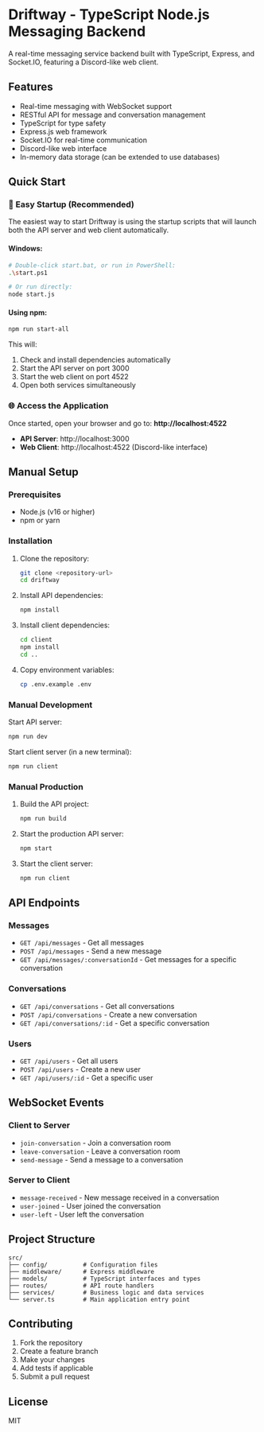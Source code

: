 # Driftway - TypeScript Node.js Messaging Backend

A real-time messaging service backend built with TypeScript, Express, and Socket.IO, featuring a Discord-like web client.

## Features

- Real-time messaging with WebSocket support
- RESTful API for message and conversation management
- TypeScript for type safety
- Express.js web framework
- Socket.IO for real-time communication
- Discord-like web interface
- In-memory data storage (can be extended to use databases)

## Quick Start

### 🚀 Easy Startup (Recommended)

The easiest way to start Driftway is using the startup scripts that will launch both the API server and web client automatically.

#### Windows:
```bash
# Double-click start.bat, or run in PowerShell:
.\start.ps1

# Or run directly:
node start.js
```

#### Using npm:
```bash
npm run start-all
```

This will:
1. Check and install dependencies automatically
2. Start the API server on port 3000
3. Start the web client on port 4522
4. Open both services simultaneously

### 🌐 Access the Application

Once started, open your browser and go to:
**http://localhost:4522**

- **API Server**: http://localhost:3000
- **Web Client**: http://localhost:4522 (Discord-like interface)

## Manual Setup

### Prerequisites

- Node.js (v16 or higher)
- npm or yarn

### Installation

1. Clone the repository:
   ```bash
   git clone <repository-url>
   cd driftway
   ```

2. Install API dependencies:
   ```bash
   npm install
   ```

3. Install client dependencies:
   ```bash
   cd client
   npm install
   cd ..
   ```

4. Copy environment variables:
   ```bash
   cp .env.example .env
   ```

### Manual Development

Start API server:
```bash
npm run dev
```

Start client server (in a new terminal):
```bash
npm run client
```

### Manual Production

1. Build the API project:
   ```bash
   npm run build
   ```

2. Start the production API server:
   ```bash
   npm start
   ```

3. Start the client server:
   ```bash
   npm run client
   ```

## API Endpoints

### Messages

- `GET /api/messages` - Get all messages
- `POST /api/messages` - Send a new message
- `GET /api/messages/:conversationId` - Get messages for a specific conversation

### Conversations

- `GET /api/conversations` - Get all conversations
- `POST /api/conversations` - Create a new conversation
- `GET /api/conversations/:id` - Get a specific conversation

### Users

- `GET /api/users` - Get all users
- `POST /api/users` - Create a new user
- `GET /api/users/:id` - Get a specific user

## WebSocket Events

### Client to Server

- `join-conversation` - Join a conversation room
- `leave-conversation` - Leave a conversation room
- `send-message` - Send a message to a conversation

### Server to Client

- `message-received` - New message received in a conversation
- `user-joined` - User joined the conversation
- `user-left` - User left the conversation

## Project Structure

```
src/
├── config/          # Configuration files
├── middleware/      # Express middleware
├── models/          # TypeScript interfaces and types
├── routes/          # API route handlers
├── services/        # Business logic and data services
└── server.ts        # Main application entry point
```

## Contributing

1. Fork the repository
2. Create a feature branch
3. Make your changes
4. Add tests if applicable
5. Submit a pull request

## License

MIT